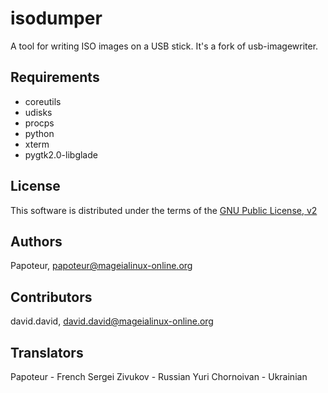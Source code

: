 isodumper
=========

A tool for writing ISO images on a USB stick. It's a fork of usb-imagewriter.


Requirements
-------------

- coreutils
- udisks
- procps
- python
- xterm
- pygtk2.0-libglade


License
--------

This software is distributed under the terms of the
[GNU Public License, v2](COPYING)


Authors
--------
Papoteur, <papoteur@mageialinux-online.org>


Contributors
--------
david.david, <david.david@mageialinux-online.org>


Translators
--------
Papoteur - French
Sergei Zivukov - Russian
Yuri Chornoivan - Ukrainian
